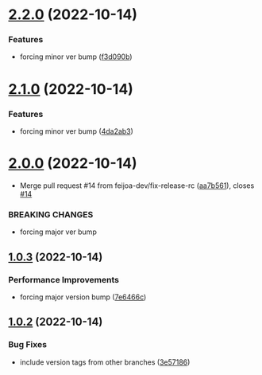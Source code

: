 # [2.2.0](https://github.com/feijoa-dev/feijoa-react/compare/v2.1.0...v2.2.0) (2022-10-14)


### Features

* forcing minor ver bump ([f3d090b](https://github.com/feijoa-dev/feijoa-react/commit/f3d090b056c00136b72e24790f8f8859c8e29dd0))

# [2.1.0](https://github.com/feijoa-dev/feijoa-react/compare/v2.0.0...v2.1.0) (2022-10-14)


### Features

* forcing minor ver bump ([4da2ab3](https://github.com/feijoa-dev/feijoa-react/commit/4da2ab326d8ba1ae25189f7f8fd509b20aa5dbed))

# [2.0.0](https://github.com/feijoa-dev/feijoa-react/compare/v1.0.3...v2.0.0) (2022-10-14)


* Merge pull request #14 from feijoa-dev/fix-release-rc ([aa7b561](https://github.com/feijoa-dev/feijoa-react/commit/aa7b5611df49ec56d0e14a2bd9a16e1209cbe070)), closes [#14](https://github.com/feijoa-dev/feijoa-react/issues/14)


### BREAKING CHANGES

* forcing major ver bump

## [1.0.3](https://github.com/feijoa-dev/feijoa-react/compare/v1.0.2...v1.0.3) (2022-10-14)


### Performance Improvements

* forcing major version bump ([7e6466c](https://github.com/feijoa-dev/feijoa-react/commit/7e6466cd40e0b329398229a51b00eab040f01af3))

## [1.0.2](https://github.com/feijoa-dev/feijoa-react/compare/v1.0.1...v1.0.2) (2022-10-14)


### Bug Fixes

* include version tags from other branches ([3e57186](https://github.com/feijoa-dev/feijoa-react/commit/3e57186e49341a3543177dc035e5ce35edc84dfc))
